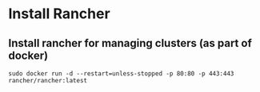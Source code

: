 # Install Rancher
## Install rancher for managing clusters (as part of docker)
```
sudo docker run -d --restart=unless-stopped -p 80:80 -p 443:443 rancher/rancher:latest

```
